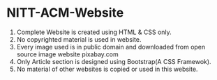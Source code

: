 # NITT-ACM-Website
1. Complete Website is created using HTML & CSS only.
2. No copyrighted material is used in website.
3. Every image used is in public domain and downloaded from open source image website pixabay.com
4. Only Article section is designed using Bootstrap(A CSS Framewok).
5. No material of other websites is copied or used in this website.

